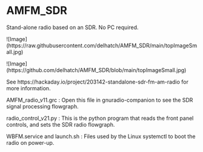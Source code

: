 # AMFM_SDR
<p>Stand-alone radio based on an SDR. No PC required.</p>
<p>![Image](https://raw.githubusercontent.com/delhatch/AMFM_SDR/main/topImageSmall.jpg)</p>
<p>![Image](https://github.com/delhatch/AMFM_SDR/blob/main/topImageSmall.jpg)</p>
<p>See https://hackaday.io/project/203142-standalone-sdr-fm-am-radio for more information.</p>
<p>AMFM_radio_v11.grc : Open this file in gnuradio-companion to see the SDR signal processing flowgraph.</p>
<p>radio_control_v21.py : This is the python program that reads the front panel controls, and sets the SDR radio flowgraph.</p>
<p>WBFM.service and launch.sh : Files used by the Linux systemctl to boot the radio on power-up.</p>
